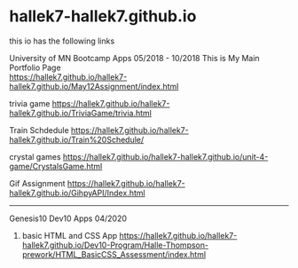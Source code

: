 # hallek7-hallek7.github.io
 this io has the following links 
 
 University of MN Bootcamp Apps 05/2018 - 10/2018
 This is My Main Portfolio  Page  
https://hallek7.github.io/hallek7-hallek7.github.io/May12Assignment/index.html
 
trivia game
https://hallek7.github.io/hallek7-hallek7.github.io/TriviaGame/trivia.html

Train Schdedule 
https://hallek7.github.io/hallek7-hallek7.github.io/Train%20Schedule/

crystal games 
https://hallek7.github.io/hallek7-hallek7.github.io/unit-4-game/CrystalsGame.html

Gif Assignment 
https://hallek7.github.io/hallek7-hallek7.github.io/GihpyAPI/Index.html


 --------------------------------------------------------------------------------------------------------------------------------------
 Genesis10 Dev10 Apps 04/2020 
 1. basic HTML and CSS App 
https://hallek7.github.io/hallek7-hallek7.github.io/Dev10-Program/Halle-Thompson-prework/HTML_BasicCSS_Assessment/index.html
